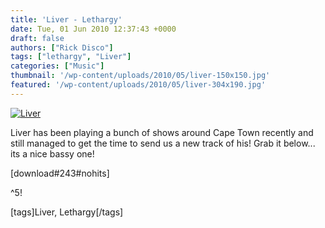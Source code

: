 ```yaml
---
title: 'Liver - Lethargy'
date: Tue, 01 Jun 2010 12:37:43 +0000
draft: false
authors: ["Rick Disco"]
tags: ["lethargy", "Liver"]
categories: ["Music"]
thumbnail: '/wp-content/uploads/2010/05/liver-150x150.jpg'
featured: '/wp-content/uploads/2010/05/liver-304x190.jpg'
---
```


[![](/wp-content/uploads/2010/05/liver.jpg "Liver")](/wp-content/uploads/2010/05/liver.jpg)

Liver has been playing a bunch of shows around Cape Town recently and still managed to get the time to send us a new track of his! Grab it below... its a nice bassy one!

\[download#243#nohits\]

^5!

\[tags\]Liver, Lethargy\[/tags\]